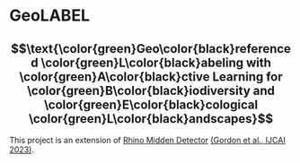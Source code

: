 # GeoLABEL
## $$\text{\color{green}Geo\color{black}referenced \color{green}L\color{black}abeling with \color{green}A\color{black}ctive Learning for \color{green}B\color{black}iodiversity and \color{green}E\color{black}cological \color{green}L\color{black}andscapes}$$

This project is an extension of [Rhino Midden Detector](https://github.com/lgordon99/rhino-midden-detector) [(Gordon et al., IJCAI 2023)](https://www.ijcai.org/proceedings/2023/0663.pdf).